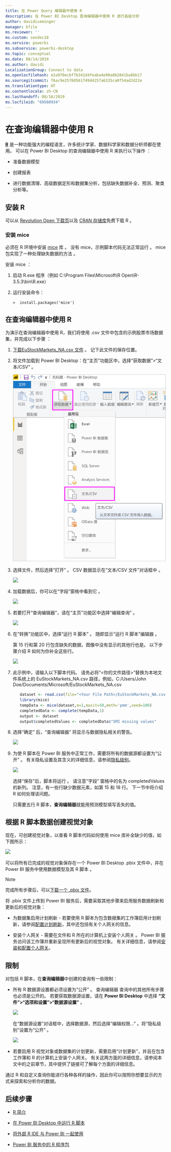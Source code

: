 ```yaml
---
title: 在 Power Query 编辑器中使用 R
description: 在 Power BI Desktop 查询编辑器中使用 R 进行高级分析
author: davidiseminger
manager: kfile
ms.reviewer: ''
ms.custom: seodec18
ms.service: powerbi
ms.subservice: powerbi-desktop
ms.topic: conceptual
ms.date: 08/14/2019
ms.author: davidi
LocalizationGroup: Connect to data
ms.openlocfilehash: e2a970ecbf7b341d4feaba4e90a862841ba8bb17
ms.sourcegitcommit: f6ac9e25760561f49d4257a6335ca0f54ad2d22e
ms.translationtype: HT
ms.contentlocale: zh-CN
ms.lasthandoff: 08/16/2019
ms.locfileid: "69560934"
---
```

# <a name="use-r-in-query-editor"></a>在查询编辑器中使用 R

[**R**](https://mran.microsoft.com/documents/what-is-r) 是一种功能强大的编程语言，许多统计学家、数据科学家和数据分析师都在使用。 可以在 Power BI Desktop 的查询编辑器中使用 R 来执行以下操作   ：

* 准备数据模型

* 创建报表

* 进行数据清理、高级数据定形和数据集分析，包括缺失数据补全、预测、聚类分析等。  

## <a name="install-r"></a>安装 R

可以从 [Revolution Open 下载页](https://mran.revolutionanalytics.com/download/)以及 [CRAN 存储库](https://cran.r-project.org/bin/windows/base/)免费下载 R  。

### <a name="install-mice"></a>安装 mice

必须在 R 环境中安装 [mice](https://www.rdocumentation.org/packages/mice/versions/3.5.0/topics/mice) 库  。 没有 mice，示例脚本代码无法正常运行  。 mice 包实现了一种处理缺失数据的方法  。

安装 mice  ：

1. 启动 R.exe 程序（例如 C:\Program Files\Microsoft\R Open\R-3.5.3\bin\R.exe）  

2. 运行安装命令：

   ``` 
   >  install.packages('mice') 
   ```

## <a name="use-r-in-query-editor"></a>在查询编辑器中使用 R

为演示在查询编辑器中使用 R，我们将使用 .csv 文件中包含的示例股票市场数据集，并完成以下步骤   ：

1. [下载EuStockMarkets_NA.csv 文件](http://download.microsoft.com/download/F/8/A/F8AA9DC9-8545-4AAE-9305-27AD1D01DC03/EuStockMarkets_NA.csv)  。 记下此文件的保存位置。

1. 将文件加载到 Power BI Desktop：在“主页”功能区中，选择“获取数据”>“文本/CSV”    。

   ![](media/desktop-r-in-query-editor/r-in-query-editor_1.png)

1. 选择文件，然后选择“打开”  。 CSV 数据显示在“文本/CSV 文件”对话框中  。

   ![](media/desktop-r-in-query-editor/r-in-query-editor_2.png)

1. 加载数据后，你可以在“字段”窗格中看到它  。

   ![](media/desktop-r-in-query-editor/r-in-query-editor_3.png)

1. 若要打开“查询编辑器”，请在“主页”功能区中选择“编辑查询”    。

   ![](media/desktop-r-in-query-editor/r-in-query-editor_4.png)

1. 在“转换”功能区中，选择“运行 R 脚本”   。 随即显示“运行 R 脚本”编辑器  。  

   第 15 行和第 20 行包含缺失的数据，图像中没有显示的其他行也是。 以下步骤介绍 R 如何为你补全这些行。

   ![](media/desktop-r-in-query-editor/r-in-query-editor_5d.png)

1. 此示例中，请输入以下脚本代码。 请务必将“&lt;你的文件路径&gt;”替换为本地文件系统上的 EuStockMarkets_NA.csv 路径，例如，C:/Users/John Doe/Documents/Microsoft/EuStockMarkets_NA.csv 

    ```r
       dataset <- read.csv(file="<Your File Path>/EuStockMarkets_NA.csv", header=TRUE, sep=",")
       library(mice)
       tempData <- mice(dataset,m=1,maxit=50,meth='pmm',seed=100)
       completedData <- complete(tempData,1)
       output <- dataset
       output$completedValues <- completedData$"SMI missing values"
    ```

7. 选择“确定”  后，“查询编辑器”  将显示与数据隐私相关的警告。

   ![](media/desktop-r-in-query-editor/r-in-query-editor_6.png)
8. 为使 R 脚本在 Power BI 服务中正常工作，需要将所有的数据源都设置为“公开”  。 有关隐私设置及其含义的详细信息，请参阅[隐私级别](desktop-privacy-levels.md)。

   ![](media/desktop-r-in-query-editor/r-in-query-editor_7.png)

   选择“保存”后，脚本将运行  。 请注意“字段”  窗格中的名为 completedValues  的新列。 注意，有一些行缺少数据元素，如第 15 和 18 行。 下一节中将介绍 R 如何处理该问题。

   只需要五行 R 脚本，**查询编辑器**就能用预测模型填写丢失的值。

## <a name="create-visuals-from-r-script-data"></a>根据 R 脚本数据创建视觉对象

现在，可创建视觉对象，以查看 R 脚本代码如何使用 mice  库补全缺少的值，如下图所示：

![](media/desktop-r-in-query-editor/r-in-query-editor_8a.png)

可以将所有已完成的视觉对象保存在一个 Power BI Desktop .pbix 文件中，并在 Power BI 服务中使用数据模型及其 R 脚本  。

> [!NOTE]
> 完成所有步骤后，可以[下载一个 .pbix 文件](http://download.microsoft.com/download/F/8/A/F8AA9DC9-8545-4AAE-9305-27AD1D01DC03/Complete%20Values%20with%20R%20in%20PQ.pbix)。

将 .pbix 文件上传到 Power BI 服务后，需要采取其他步骤来启用服务数据刷新和更新后的视觉对象：  

* 为数据集启用计划刷新 - 若要使用 R 脚本为包含数据集的工作簿启用计划刷新，请参阅[配置计划刷新](refresh-scheduled-refresh.md)，其中还包括有关个人网关的信息。  

* 安装个人网关 - 需要在文件和 R 所在的计算机上安装个人网关    。 Power BI 服务访问该工作簿并重新呈现所有更新后的视觉对象。 有关详细信息，请参阅[安装和配置个人网关](service-gateway-personal-mode.md)。

## <a name="limitations"></a>限制

对包括 R 脚本，在**查询编辑器**中创建的查询有一些限制：

* 所有 R 数据源设置都必须设置为“公开”  。 查询编辑器  查询中的其他所有步骤也必须是公开的。 若要获取数据源设置，请在 **Power BI Desktop** 中选择 **“文件”>“选项和设置”>“数据源设置”** 。

  ![](media/desktop-r-in-query-editor/r-in-query-editor_9.png)

  在“数据源设置”对话框中，选择数据源，然后选择“编辑权限...”   。将“隐私级别”设置为“公开”   。

  ![](media/desktop-r-in-query-editor/r-in-query-editor_10.png)    
* 若要启用 R 视觉对象或数据集的计划更新，需要启用“计划更新”，并且在包含工作簿和 R 的计算机上安装个人网关。    有关这两方面的详细信息，请参阅本文中的之前章节，其中提供了链接可了解每个方面的详细信息。

通过 R 和自定义查询你能进行各种各样的操作，因此你可以按照你想要显示的方式来探索和分析你的数据。

## <a name="next-steps"></a>后续步骤

* [R 简介](https://mran.microsoft.com/documents/what-is-r) 

* [在 Power BI Desktop 中运行 R 脚本](desktop-r-scripts.md) 

* [将外部 R IDE 与 Power BI 一起使用](desktop-r-ide.md) 

* [Power BI 服务中的 R 程序包](service-r-packages-support.md)
